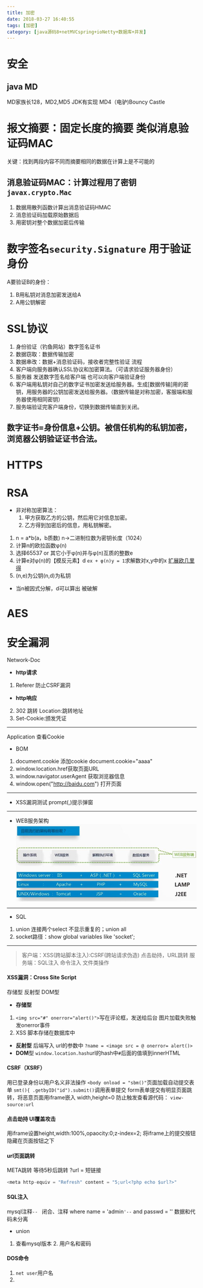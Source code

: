 ```yaml
---
title: 加密
date: 2018-03-27 16:40:55
tags: [加密]
category: [java源码8+netMVCspring+ioNetty+数据库+并发]
---
```

# 安全

## java MD
MD家族长128，MD2,MD5 JDK有实现 MD4（电驴)Bouncy Castle

# 报文摘要：固定长度的摘要 类似消息验证码MAC
关键：找到两段内容不同而摘要相同的数据在计算上是不可能的

## 消息验证码MAC：计算过程用了密钥`javax.crypto.Mac`
1. 数据用散列函数计算出消息验证码HMAC
2. 消息验证码加载原始数据后
3. 用密钥对整个数据加密后传输

# 数字签名`security.Signature` 用于验证身份
A要验证B的身份：
1. B用私钥对消息加密发送给A
2. A用公钥解密

# SSL协议
1. 身份验证（钓鱼网站）数字签名证书
2. 数据窃取：数据传输加密
3. 数据串改：数据+消息验证码，接收者完整性验证
流程
1. 客户端向服务器确认SSL协议和加密算法。（可请求验证服务器身份）
2. 服务器 发送数字签名给客户端 也可以向客户端验证身份
3. 客户端用私钥对自己的数字证书加密发送给服务器。生成[数据传输]用的密钥，用服务器的公钥加密发送给服务器。（数据传输是对称加密，客服端和服务器使用相同密钥）
4. 服务端验证完客户端身份，切换到数据传输直到关闭。

## 数字证书=身份信息+公钥。被信任机构的私钥加密，浏览器公钥验证证书合法。

# HTTPS

# RSA
- 非对称加密算法：
	1. 甲方获取乙方的公钥，然后用它对信息加密。
	2. 乙方得到加密后的信息，用私钥解密。
1. n = a*b(a，b质数) n->二进制位数为密钥长度（1024）
2. 计算n的欧拉函数φ(n)
3. 选择65537 or 其它小于φ(n)并与φ(n)互质的整数e
4. 计算e对φ(n)的【模反元素】d
`ex + φ(n)y = 1`求解数对x,y中的x
[扩展欧几里得](https://zh.wikipedia.org/wiki/%E6%89%A9%E5%B1%95%E6%AC%A7%E5%87%A0%E9%87%8C%E5%BE%97%E7%AE%97%E6%B3%95)
5. (n,e)为公钥(n,d)为私钥
- 当n被因式分解，d可以算出 被破解

# AES

# 安全漏洞
Network-Doc
- **http请求**
1. Referer 防止CSRF漏洞
- **http响应**
2. 302 跳转 Location:跳转地址
3. Set-Cookie:颁发凭证
---
Application 查看Cookie
- BOM
1. document.cookie 添加cookie document.cookie="aaaa"
2. window.location.href获取页面URL
3. window.navigator.userAgent 获取浏览器信息
4. window.open("http://baidu.com") 打开页面
---
- XSS漏洞测试
prompt(,)提示弹窗
---
- WEB服务架构
![javaee](\images\javaee.jpg)
---
- SQL
1. union 连接两个select 不显示重复的；union all
2. socket路径：show global variables like 'socket';
---
> 客户端：XSS(跨站脚本注入):CSRF(跨站请求伪造) 点击劫持，URL跳转
> 服务端：SQL注入 命令注入 文件类操作

#### XSS漏洞：Cross Site Script
存储型 反射型 DOM型
- **存储型**
1. `<img src="#" onerror="alert()">`写在评论框，发送给后台 图片加载失败触发onerror事件
2. XSS 脚本存储在数据库中

- **反射型** 后端写入
url的参数中 `?name = <image src = @ onerror= alert()>`
- **DOM**型
`window.location.hash`url的hash中`#`后面的值填到innerHTML

#### CSRF（XSRF）
用已登录身份以用户名义非法操作
`<body onload = "sbm()"`页面加载自动提交表单
`smt(){ .getbyID("id").submit()`调用表单提交
form表单提交有明显页面跳转，将恶意页面用iframe嵌入 width,height=0
防止触发查看源代码： `view-source:url`

#### 点击劫持 UI覆盖攻击
用iframe设置height,width:100%,opaocity:0;z-index=2;
将iframe上的提交按钮隐藏在页面按钮之下

#### url页面跳转
META跳转 等待5秒后跳转
?url = 短链接
```js
<meta http-equiv = "Refresh" content = "5;url<?php echo $url?>"
```

#### SQL注入
mysql注释`-- `
闭合、注释 where name = 'admin`'--` and passwd = ''
数据和代码未分离
- union
1. 查看mysql版本 2. 用户名和密码

#### DOS命令
1. `net user`用户名
2. 